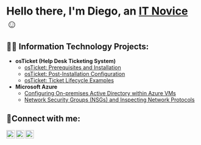 <h1>Hello there, I'm Diego, an <a href="https://www.linkedin.com/in/diego-verdooren-5b2314276/">IT Novice</a>☺</h1>

<h2>👨‍💻 Information Technology Projects:</h2>

- <b>osTicket (Help Desk Ticketing System)</b>
  - [osTicket: Prerequisites and Installation](https://github.com/DiegoVerdooren/osticket-prereqs)
  - [osTicket: Post-Installation Configuration](https://github.com/DiegoVerdooren/post-install-config)
  - [osTicket: Ticket Lifecycle Examples](https://github.com/DiegoVerdooren/ticket-lifecycle)
- <b>Microsoft Azure</b>
  - [Configuring On-premises Active Directory within Azure VMs](https://github.com/DiegoVerdooren/configure-ad)
  - [Network Security Groups (NSGs) and Inspecting Network Protocols](https://github.com/DiegoVerdooren/azure-network-protocols)

<h2>🤳Connect with me:</h2>

[<img align="left" alt="Josh | Twitter" width="22px" src="https://cdn.jsdelivr.net/npm/simple-icons@v3/icons/twitter.svg" />][twitter]
[<img align="left" alt="Josh | LinkedIn" width="22px" src="https://cdn.jsdelivr.net/npm/simple-icons@v3/icons/linkedin.svg" />][linkedin]
[<img align="left" alt="Josh | Instagram" width="22px" src="https://cdn.jsdelivr.net/npm/simple-icons@v3/icons/instagram.svg" />][instagram]

[twitter]: https://twitter.com/Diego
[instagram]: https://www.instagram.com/dav.tru
[linkedin]: https://www.linkedin.com/in/diego-verdooren-5b2314276/
